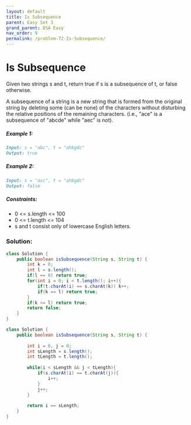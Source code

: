 ```yaml
---
layout: default
title: Is Subsequence
parent: Easy Set 3
grand_parent: DSA Easy
nav_order: 9
permalink: /problem-72-Is-Subsequence/
---
```

# Is Subsequence

Given two strings s and t, return true if s is a subsequence of t, or false otherwise.

A subsequence of a string is a new string that is formed from the original string by deleting some (can be none) of the characters without disturbing the relative positions of the remaining characters. (i.e., "ace" is a subsequence of "abcde" while "aec" is not).

##### Example 1:
```markdown
Input: s = "abc", t = "ahbgdc"
Output: true
```
##### Example 2:
```markdown
Input: s = "axc", t = "ahbgdc"
Output: false
```
##### Constraints:
* 0 <= s.length <= 100
* 0 <= t.length <= 104
* s and t consist only of lowercase English letters.

### Solution:
```java
class Solution {
    public boolean isSubsequence(String s, String t) {
        int k = 0;
        int l = s.length();
        if(l == 0) return true;
        for(int i = 0; i < t.length(); i++){
            if(t.charAt(i) == s.charAt(k)) k++;
            if(k == l) return true;
        }
        if(k >= l) return true;
        return false;
    }
}
```
```java
class Solution {
    public boolean isSubsequence(String s, String t) {
        
        int i = 0, j = 0;
        int sLength = s.length();
        int tLength = t.length();
        
        while(i < sLength && j < tLength){
            if(s.charAt(i) == t.charAt(j)){
                i++;
            }
            j++;
        }
        
        return i == sLength;
    }
}
```
